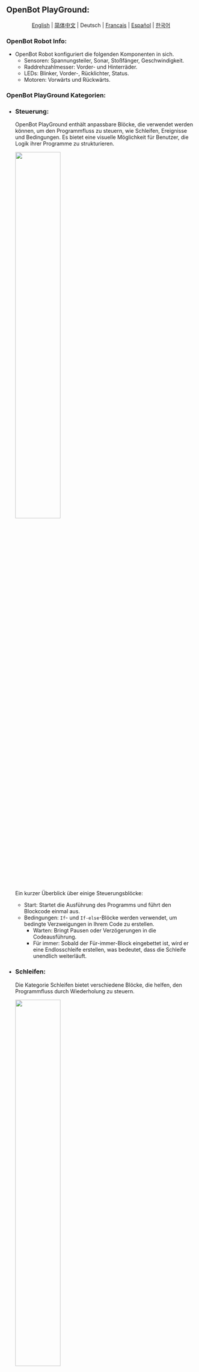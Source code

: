 ## OpenBot PlayGround:

<p align="center">
  <a href="README.md">English</a> |
  <a href="README.zh-CN.md">简体中文</a> |
  <span>Deutsch</span> |
  <a href="README.fr-FR.md">Français</a> |
  <a href="README.es-ES.md">Español</a> |
  <a href="README.ko-KR.md">한국어</a>
</p>

### OpenBot Robot Info:

- OpenBot Robot konfiguriert die folgenden Komponenten in sich.
    - Sensoren: Spannungsteiler, Sonar, Stoßfänger, Geschwindigkeit.
    - Raddrehzahlmesser: Vorder- und Hinterräder.
    - LEDs: Blinker, Vorder-, Rücklichter, Status.
    - Motoren: Vorwärts und Rückwärts.

### OpenBot PlayGround Kategorien:

- ### Steuerung:

  OpenBot PlayGround enthält anpassbare Blöcke, die verwendet werden können, um den Programmfluss zu steuern, wie Schleifen, Ereignisse und Bedingungen. Es bietet eine visuelle Möglichkeit für Benutzer, die Logik ihrer Programme zu strukturieren.

    <img src="../../../../docs/images/playground_blockly_control.jpg" height="50%" width="50%"/>

  Ein kurzer Überblick über einige Steuerungsblöcke:
    - Start: Startet die Ausführung des Programms und führt den Blockcode einmal aus.
    - Bedingungen: ``If``- und ``If-else``-Blöcke werden verwendet, um bedingte Verzweigungen in Ihrem Code zu erstellen.
        - Warten: Bringt Pausen oder Verzögerungen in die Codeausführung.
        - Für immer: Sobald der Für-immer-Block eingebettet ist, wird er eine Endlosschleife erstellen, was bedeutet, dass die Schleife unendlich weiterläuft.

- ### Schleifen:

  Die Kategorie Schleifen bietet verschiedene Blöcke, die helfen, den Programmfluss durch Wiederholung zu steuern.

     <img src="../../../../docs/images/playground_blockly_loops.jpg" height="50%" width="50%"/>

  Einige Beispiele für Schleifenblöcke sind hier unten aufgeführt:

    - Wiederholen: Der ``Wiederholen``-Block ermöglicht es Ihnen, die Anzahl der Iterationen für einen Satz von Blöcken zu definieren.
    - Während: Der ``Während``-Block führt einen Satz von Blöcken aus, solange eine bestimmte Bedingung wahr bleibt.

- ### Operatoren:

  Operatoren ermöglichen es Ihnen, verschiedene Operationen oder Berechnungen innerhalb Ihres Programms durchzuführen. Die Blöcke ermöglichen es Ihnen, komplexe Ausdrücke und Bedingungen nach Bedarf zu erstellen.

  <img src="../../../../docs/images/playground_operator_blocks.jpg" height="50%" width="50%"/>

  Hier sind einige gängige Arten von Operatoren, die Sie in OpenBot PlayGround finden könnten:

    - Arithmetik: Addition, Subtraktion, Multiplikation, Division und andere arithmetische Operationen sind in dieser Kategorie verfügbar.
    - Mathematische Operatoren: Blöcke wie "Potenz", "Quadratwurzel" und "Zufallsbruch" werden verwendet, um fortgeschrittenere mathematische Berechnungen durchzuführen.

- ### Variablen:

  Variablen werden zur Datenspeicherung innerhalb Ihrer Blöcke verwendet, und in der Variablenkategorie ermöglichen Blöcke es Ihnen, Variablen zu deklarieren, zu setzen, zu ändern und zu manipulieren. Das Konzept der Variablen in OpenBot PlayGround hilft Ihnen, Daten in Ihren Programmen zu verwalten und zu manipulieren.

  <img src="../../../../docs/images/playground_variable_blocks.jpg" height="50%" width="50%"/>

  Schauen Sie sich einige Beispiele für Variablenblöcke an:

    - Setzen: Der Setzen-Variablen-Block weist einer Variablen einen Wert zu.
    - Ändern: Es hilft Ihnen, den Wert einer vorhandenen Variablen zu ändern.

- ### Lichter:

  Lichter sind eine weitere Kategorie, die von OpenBot PlayGround bereitgestellt wird und hilft, die Verwendung von Blinkern zu ermöglichen und die Helligkeitswerte dynamisch einzustellen.

  <img src="../../../../docs/images/playground_light_blocks.jpg" height="50%" width="50%"/>

  Hier sind einige Beispiele:
    - Blinker: Block, der verwendet wird, um Blinker durch Ein- und Ausschalten zu aktivieren.
    - Helligkeit: Wird verwendet, um die Helligkeit der Heck- und Front-LEDs durch dynamische Werte einzustellen.

  HINWEIS: Wenn die Helligkeit auf null gesetzt wird, wird der Helligkeitsmodus ausgeschaltet, und wenn die Helligkeit auf den höchsten Punkt, d.h. 100, gesetzt wird, wird der Helligkeitsmodus eingeschaltet.

- ### Controller:

  Sicherlich! Wenn Sie einen Modus im Controller-Block auswählen, wird dieser einheitlich auf alle anderen Fragmente innerhalb der OpenBot-Roboter-App angewendet.

  <img src="../../../../docs/images/playground_controller_blocks.jpg" height="50%" width="50%"/>

  Hier sind die Beispiele für den Controller-Block:

    - Controller wechseln: Es hilft Ihnen, die Controller-Methode entweder durch Gamepad oder Telefon auszuwählen.
    - Fahrmodus: Es hilft Ihnen, den Fahrmodus entweder durch Joystick, Spiel oder dual zu wechseln.

   <p style="color:yellow ">TIPP: Wenn Sie das Telefon als Controller auswählen, wird der Fahrmodus in der Roboter-App unabhängig vom gewählten Fahrmodus-Block automatisch auf dual gesetzt. </p>

- ### Sound:

  Sound-Blöcke können verwendet werden, um Sound für Fahrmodi und statische Geschwindigkeit des Roboters abzuspielen.

  <img src="../../../../docs/images/playground_sound_blocks.jpg" height="50%" width="50%"/>

  Lassen Sie uns einige Beispiele ansehen:

    - Geschwindigkeit: Hilft Ihnen, den Sound als langsam, mittel und schnell abzuspielen.
    - Modus: Hilft Ihnen, den Sound als dual, Joystick oder Spiel abzuspielen.

- ### Sensoren:

  Sensoren sind die Blöcke, die verschiedene Messwerte für den Zustand und die Umgebung des OpenBot zurückgeben.

  <img src="../../../../docs/images/playground_sensors_blocks.jpg" height="50%" width="50%"/>

  Überblick:
    - Telefonsensoren: Helfen, Gyroskop-, Beschleunigungs- und Magnetfeldmessungen an verschiedenen Achsen (3-dimensional) zu messen.
    - Autosensoren: Helfen, verschiedene Messwerte wie Sonar, Geschwindigkeit bereitzustellen. Außerdem wird überprüft, ob der Stoßfänger mit einem Hindernis kollidiert.

- ### Bewegung:

  Wie der Name schon sagt, ist es verantwortlich für die Bewegung des Roboters mit jeder Geschwindigkeit und in jede Richtung, und das Geschwindigkeitslimit beträgt 0-255.

  <img src="../../../../docs/images/playground_movement_blocks.jpg" height="50%" width="50%"/>

  Lassen Sie uns einige Beispiele ansehen:

    - Geschwindigkeit einstellen: Hilft, die Geschwindigkeit als langsam, mittel und schnell einzustellen.
    - Bewegen: Hilft, die Bewegung vorwärts oder rückwärts und links oder rechts mit der erforderlichen Geschwindigkeit zu machen.

  Wichtige Punkte:
    - Wenn der linke Geschwindigkeitswert niedriger als der rechte eingestellt ist, bewegt sich der Roboter gegen den Uhrzeigersinn, oder umgekehrt.
    - Wenn Sie die linke und rechte Geschwindigkeit gleichsetzen, bewegt er sich geradeaus.
    - Wenn Sie einen positiven Wert auf der linken Seite und einen negativen Wert auf der rechten Seite einstellen, dreht sich der Roboter.

- ### Künstliche Intelligenz (KI):

  OpenBot Playground bietet eine weitere wichtige Kategorie namens Künstliche Intelligenz, die viele Funktionen wie Objektverfolgung, Autopilot, Punktzielnavigation konfiguriert.

  <img src="../../../../docs/images/playground_ai_blocks.jpg" height="50%" width="50%"/>

  Lassen Sie uns dieses Konzept anhand einiger Blockbeispiele verstehen:
    - ``Objektverfolgung``: Ihre Hauptfunktion besteht darin, Objekte zu erkennen. Dieses KI-Fragment ermöglicht es Ihnen, ein beliebiges Objekt zur Verfolgung auszuwählen. Abhängig von der Leistung Ihres Telefons haben Sie die Flexibilität, ein Objekterkennungsmodell auszuwählen. Standardmäßig ist dieser Block mit dem Modell "MobileNetV1-300" ausgestattet. Zusätzlich haben Sie die Möglichkeit, manuell ein beliebiges Modell hinzuzufügen.
    - ``Autopilot``: Dieses Snippet ist auch über OpenBot Playground verfügbar und nutzt die Datenerfassung, wobei ein vortrainiertes Datenset (ML-Modell CIL-Mobile-Cmd) bereits integriert ist. Anschließend wird das Kamerafragment auf dem Bildschirm angezeigt und die Verfolgung des erfassten Pfades gestartet.
    - ``Punktzielnavigation``: Das Hauptziel dieses Blocks besteht darin, durch Navigation einen bestimmten Punkt zu erreichen. Sie können die Vorwärts- und Links-Werte in einer 3-dimensionalen Ansicht mit den Navigationsmodellen darin konfigurieren. Wenn das Projekt auf einem Telefon ausgeführt wird, wird das Punktnavigationsfragment auf dem Bildschirm mit einer Augmented Reality (AR)-Ansicht angezeigt. Anschließend wird der Roboter die Bewegung initiieren, bis er das Ziel erfolgreich erreicht.

   <p style="color: yellow"> TIPP: Wenn Sie ein externes Modell integriert haben, stellen Sie sicher, dass AutoSync im Playground aktiviert ist. Diese Funktion hilft Ihnen, das neu hinzugefügte Modell im Block anzuzeigen und die Verfügbarkeit und den erfolgreichen Download des Modells in der Roboter-App zu überprüfen.</p>

- ### Fortgeschrittene Künstliche Intelligenz (KI):

  Der OpenBotPlayground führt mehrere Fortschritte ein und bietet eine fortgeschrittene Künstliche Intelligenz (KI), die modulare Blöcke für Erkennung und Autopilot-Funktionalität bietet.

  <img src="../../../../docs/images/playground_advance_ai_blocks.jpg" height="50%" width="50%"/>

  #### Mehrfacherkennungsblock:

    - Dieses fortschrittliche Modul ist für die Objektverfolgung konzipiert und unterstützt verschiedene Klassen wie Person, Auto, Buch, Ampel usw. Die Identifizierung des Objekts erfolgt durch das integrierte KI-Modell. Die Funktionalität dieses Moduls hängt von den angegebenen Bedingungen ab.
    - Der Block ist so konzipiert, dass er mehrere Objekterkennungen ermöglicht und den Prozess für die angegebene Klasse initialisiert. Sobald die gewählte Klasse erkannt wird, führt der Roboter alle Aufgaben aus, die in der nachfolgenden ``do``-Anweisung aufgeführt sind. Wenn die angegebene Klasse innerhalb der definierten Anzahl kontinuierlicher Frames nicht erkannt wird, fährt der Roboter mit der Ausführung der Aufgaben fort, die in der nachfolgenden ``do``-Anweisung angegeben sind. Der Block kann mehrfach innerhalb des Playgrounds für verschiedene Klassen verwendet werden.